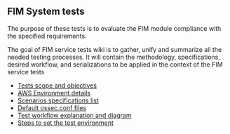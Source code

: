 ## FIM System tests
The purpose of these tests is to evaluate the FIM module compliance with the specified requirements.

The goal of FIM service tests wiki is to gather, unify and summarize all the needed testing processes. It will contain the methodology, specifications, desired workflow, and serializations to be applied in the context of the FIM service tests

 * [Tests scope and objectives](https://github.com/wazuh/wazuh-qa/wiki/FIM-System-tests:-Tests-scope-and-objectives)
 * [AWS Environment details](https://github.com/wazuh/wazuh-qa/wiki/FIM-System-tests%3A-AWS-Environment-details)
 * [Scenarios specifications list](https://github.com/wazuh/wazuh-qa/wiki/FIM-System-tests:-Scenarios-list)
 * [Default ossec.conf files](https://github.com/wazuh/wazuh-qa/wiki/FIM-System-tests:-Default-ossec.conf-files)
 * [Test workflow explanation and diagram](https://github.com/wazuh/wazuh-qa/wiki/FIM-System-tests:-Test-workflow-explanation-and-diagram)
 * [Steps to set the test environment](https://github.com/wazuh/wazuh-qa/wiki/FIM-System-tests:-Steps-to-set-the-test-environment)


